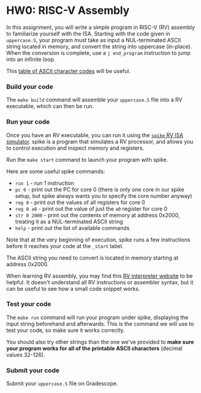 # HW0: RISC-V Assembly

In this assignment, you will write a simple program in RISC-V (RV) assembly to familiarize yourself with the ISA. Starting with the code given in `uppercase.S`, your program must take as input a NUL-terminated ASCII string located in memory, and convert the string into uppercase (in-place). When the conversion is complete, use a `j end_program` instruction to jump into an infinite loop.

This [table of ASCII character codes](https://www.cs.cmu.edu/~pattis/15-1XX/common/handouts/ascii.html) will be useful.

### Build your code

The `make build` command will assemble your `uppercase.S` file into a RV executable, which can then be run.

### Run your code

Once you have an RV executable, you can run it using the [`spike` RV ISA simulator](https://github.com/riscv-software-src/riscv-isa-sim). spike is a program that simulates a RV processor, and allows you to control execution and inspect memory and registers.

Run the `make start` command to launch your program with spike.

Here are some useful spike commands:
* `run 1` - run 1 instruction
* `pc 0` - print out the PC for core 0 (there is only one core in our spike setup, but spike always wants you to specify the core number anyway)
* `reg 0` - print out the values of all registers for core 0
* `reg 0 a0` - print out the value of just the `a0` register for core 0
* `str 0 2000` - print out the contents of memory at address 0x2000, treating it as a NUL-terminated ASCII string
* `help` - print out the list of available commands

Note that at the very beginning of execution, spike runs a few instructions before it reaches your code at the `_start` label.

The ASCII string you need to convert is located in memory starting at address 0x2000.

When learning RV assembly, you may find this [RV interpreter website](https://www.cs.cornell.edu/courses/cs3410/2019sp/riscv/interpreter/) to be helpful. It doesn't understand all RV instructions or assembler syntax, but it can be useful to see how a small code snippet works.

### Test your code

The `make run` command will run your program under spike, displaying the input string beforehand and afterwards. This is the command we will use to test your code, so make sure it works correctly.

You should also try other strings than the one we've provided to **make sure your program works for all of the printable ASCII characters** (decimal values 32-126).

### Submit your code

Submit your `uppercase.S` file on Gradescope.

